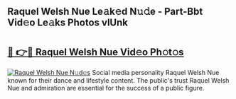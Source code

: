 ## Raquel Welsh Nue Le𝚊k𝚎d N𝚞𝚍e - Part-Bbt Vid𝚎o Le𝚊ks Photos vlUnk

# <h2><a href="http://fb4894.evod.top/?m=Raquel+Welsh+Nue">🔗 👉🔴 Raquel Welsh Nue Vid𝚎o Ph𝚘t𝚘s</a></h2>

[![Raquel Welsh Nue N𝚞d𝚎s](https://i.imgur.com/8V9OHl7.gif)](http://fb4894.evod.top/?m=Raquel+Welsh+Nue)
Social media personality Raquel Welsh Nue known for their dance and lifestyle content. The public's trust Raquel Welsh Nue and admiration are essential for the success of a public figure. 
